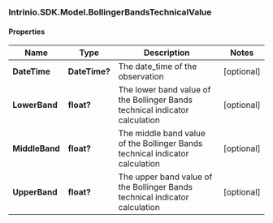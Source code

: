 ### Intrinio.SDK.Model.BollingerBandsTechnicalValue
#### Properties

Name | Type | Description | Notes
------------ | ------------- | ------------- | -------------
**DateTime** | **DateTime?** | The date_time of the observation | [optional] 
**LowerBand** | **float?** | The lower band value of the Bollinger Bands technical indicator calculation | [optional] 
**MiddleBand** | **float?** | The middle band value of the Bollinger Bands technical indicator calculation | [optional] 
**UpperBand** | **float?** | The upper band value of the Bollinger Bands technical indicator calculation | [optional] 

